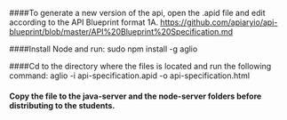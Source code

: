 ####To generate a new version of the api, open the .apid file and edit according to the API Blueprint format 1A.
https://github.com/apiaryio/api-blueprint/blob/master/API%20Blueprint%20Specification.md

####Install Node and run:
sudo npm install -g aglio

####Cd to the directory where the files is located and run the following command:
aglio -i api-specification.apid -o api-specification.html

#### Copy the file to the java-server and the node-server folders before distributing to the students.

